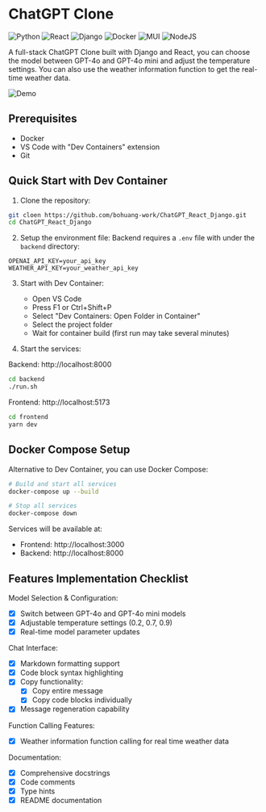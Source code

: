# ChatGPT Clone

![Python](https://img.shields.io/badge/python-3670A0?style=for-the-badge&logo=python&logoColor=ffdd54)
![React](https://img.shields.io/badge/react-%2320232a.svg?style=for-the-badge&logo=react&logoColor=%2361DAFB)
![Django](https://img.shields.io/badge/django-%23092E20.svg?style=for-the-badge&logo=django&logoColor=white)
![Docker](https://img.shields.io/badge/docker-%230db7ed.svg?style=for-the-badge&logo=docker&logoColor=white)
![MUI](https://img.shields.io/badge/MUI-%230081CB.svg?style=for-the-badge&logo=mui&logoColor=white)
![NodeJS](https://img.shields.io/badge/node.js-6DA55F?style=for-the-badge&logo=node.js&logoColor=white)

A full-stack ChatGPT Clone built with Django and React, you can choose the model between GPT-4o and GPT-4o mini and adjust the temperature settings.
You can also use the weather information function to get the real-time weather data.

![Demo](demo.gif)


## Prerequisites

- Docker
- VS Code with "Dev Containers" extension
- Git

## Quick Start with Dev Container

1. Clone the repository:
```bash
git cloen https://github.com/bohuang-work/ChatGPT_React_Django.git
cd ChatGPT_React_Django
```

2. Setup the environment file:
Backend requires a `.env` file with under the `backend` directory:
```
OPENAI_API_KEY=your_api_key
WEATHER_API_KEY=your_weather_api_key
```

3. Start with Dev Container:
   - Open VS Code
   - Press F1 or Ctrl+Shift+P
   - Select "Dev Containers: Open Folder in Container"
   - Select the project folder
   - Wait for container build (first run may take several minutes)

4. Start the services:

Backend: http://localhost:8000
```bash
cd backend
./run.sh
```

Frontend: http://localhost:5173
```bash
cd frontend
yarn dev
```

## Docker Compose Setup

Alternative to Dev Container, you can use Docker Compose:

```bash
# Build and start all services
docker-compose up --build

# Stop all services
docker-compose down
```

Services will be available at:
- Frontend: http://localhost:3000
- Backend: http://localhost:8000

## Features Implementation Checklist

Model Selection & Configuration:
- [x] Switch between GPT-4o and GPT-4o mini models
- [x] Adjustable temperature settings (0.2, 0.7, 0.9)
- [x] Real-time model parameter updates

Chat Interface:
- [x] Markdown formatting support
- [x] Code block syntax highlighting
- [x] Copy functionality:
  - [x] Copy entire message
  - [x] Copy code blocks individually
- [x] Message regeneration capability

Function Calling Features:
- [x] Weather information function calling for real time weather data

Documentation:
- [x] Comprehensive docstrings
- [x] Code comments
- [x] Type hints
- [x] README documentation
